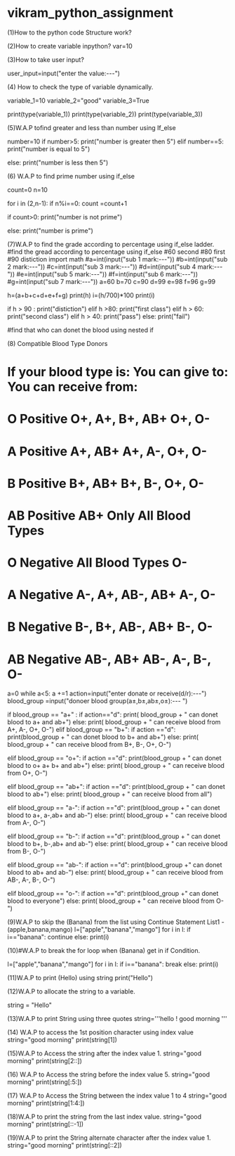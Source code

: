 # vikram_python_assignment
 
  (1)How to the python code Structure work?
 
 
 (2)How to create variable inpython?
 var=10
 
 (3)How to take user input?

user_input=input("enter the value:---")

(4) How to check the type of variable dynamically.

variable_1=10
variable_2="good"
variable_3=True

print(type(variable_1))
print(type(variable_2))
print(type(variable_3))

(5)W.A.P tofind greater and less than number using If_else

number=10
if number>5:
  print("number is greater then 5")
elif number==5:
  print("number is equal to 5")

else:
  print("number is less then 5")  

(6) W.A.P to find prime number using if_else

count=0
n=10

for i in (2,n-1):
  if n%i==0:
    count =count+1
    
if count>0:
  print("number is not prime")

else:
  print("number is prime")

(7)W.A.P to find the grade according to percentage using if_else ladder.
    #find the gread according to percentage using if_else 
    #60 second
    #80 first
    #90 distiction
import math
#a=int(input("sub 1 mark:---"))
#b=int(input("sub 2 mark:---"))
#c=int(input("sub 3 mark:---"))
#d=int(input("sub 4 mark:---"))
#e=int(input("sub 5 mark:---"))
#f=int(input("sub 6 mark:---"))
#g=int(input("sub 7 mark:---"))
a=60
b=70
c=90
d=99
e=98
f=96
g=99

h=(a+b+c+d+e+f+g)
print(h)
i=(h/700)*100
print(i)

if h > 90 :
   print("distiction")
elif h >80:
   print("first class")
elif h > 60:
   print("second class")
elif h > 40:
   print("pass")
else:
   print("fail")

#find that who can donet the blood using nested if


(8) Compatible Blood Type Donors

# If your blood type is:	     You can give to:	      You can receive from:
# O Positive	                 O+, A+, B+, AB+	      O+, O-
# A Positive	                 A+, AB+              	A+, A-, O+, O-
# B Positive	                 B+, AB+	              B+, B-, O+, O-
# AB Positive	                 AB+ Only	              All Blood Types
# O Negative	                 All Blood Types	      O-
# A Negative	                 A-, A+, AB-, AB+	      A-, O-
# B Negative	                 B-, B+, AB-, AB+	      B-, O-
# AB Negative	                 AB-, AB+             	AB-, A-, B-, O-
a=0
while a<5:
 a +=1
 action=input("enter donate or receive(d/r):---")
 blood_group =input("donoer blood group(a±,b±,ab±,o±):--- ")

 if blood_group == "a+" :
   if action=="d":
     print( blood_group  + " can donet blood to a+ and ab+")
   else:
     print( blood_group  + " can receive blood from	A+, A-, O+, O-")
 elif blood_group == "b+":
   if action =="d":
     print(blood_group + " can donet blood to b+ and ab+")
   else:
     print( blood_group  + " can receive blood from	B+, B-, O+, O-")

 elif blood_group == "o+":
   if action =="d": 
     print(blood_group + " can donet blood to o+ a+ b+ and ab+")
   else:
     print( blood_group  + " can receive blood from O+, O-")

 elif blood_group == "ab+":
   if action =="d":
     print(blood_group + " can donet blood to ab+")
   else:
     print( blood_group  + " can receive blood from all")

 elif blood_group == "a-":
   if action =="d":
     print(blood_group + " can donet blood to a+, a-,ab+ and ab-")
   else:
     print( blood_group  + " can receive blood from	A-, O-")

 elif blood_group == "b-":
   if action =="d":
     print(blood_group + " can donet blood to b+, b-,ab+ and ab-")
   else:
     print( blood_group  + " can receive blood from	B-, O-")

 elif blood_group == "ab-":
   if action =="d":
     print(blood_group  +" can donet blood to ab+ and ab-")
   else:
     print( blood_group  + " can receive blood from AB-, A-, B-, O-")
  
 elif blood_group == "o-":
   if action =="d":
     print(blood_group  +" can donet blood to everyone")
   else:
     print( blood_group  + " can receive blood from O-")
     
(9)W.A.P to skip the (Banana) from the list using Continue Statement List1 -(apple,banana,mango)
l=["apple","banana","mango"]
for i in l:
  if i=="banana":
     continue
  else:
    print(i)
    
 (10)#W.A.P to break the for loop when (Banana) get in if Condition.
 
l=["apple","banana","mango"]
for i in l:
  if i=="banana":
     break
  else:
    print(i)
    
  (11)W.A.P to print (Hello) using string 
print("Hello")


(12)W.A.P to allocate the string to a variable.

string = "Hello"


(13)W.A.P to print String using three quotes 
string='''hello !
            good morning '''
            
        
 (14) W.A.P to access the 1st position character using index value
string="good morning"
print(string[1])


(15)W.A.P to Access the string after the index value 1.
string="good morning"
print(string[2::])


(16) W.A.P to Access the string before the index value 5.
string="good morning"
print(string[:5:])


(17) W.A.P to Access the String between the index value 1 to 4 
string="good morning"
print(string[1:4:])


(18)W.A.P to print the string from the last index value.
string="good morning"
print(string[::-1])


(19)W.A.P to print the String alternate character after the index value 1.
string="good morning"
print(string[::2])
